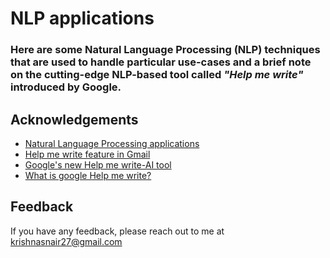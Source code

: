 # NLP applications

### Here are some Natural Language Processing (NLP) techniques that are used to handle particular use-cases and a brief note on the cutting-edge NLP-based tool called ***"Help me write"*** introduced by Google.







## Acknowledgements

 - [Natural Language Processing applications](https://monkeylearn.com/blog/natural-language-processing-applications/)
 - [Help me write feature in Gmail](https://www.marktechpost.com/2023/05/14/google-just-announced-help-me-write-feature-in-gmail-ai-creates-an-email-with-just-one-line-prompt/)
 - [Google's new Help me write-AI tool](https://indianexpress.com/article/technology/artificial-intelligence/googles-new-help-me-write-ai-tool-8609895/)
 - [What is google Help me write?](https://openaimaster.com/what-is-google-help-me-write/)


## Feedback

If you have any feedback, please reach out to me at krishnasnair27@gmail.com
